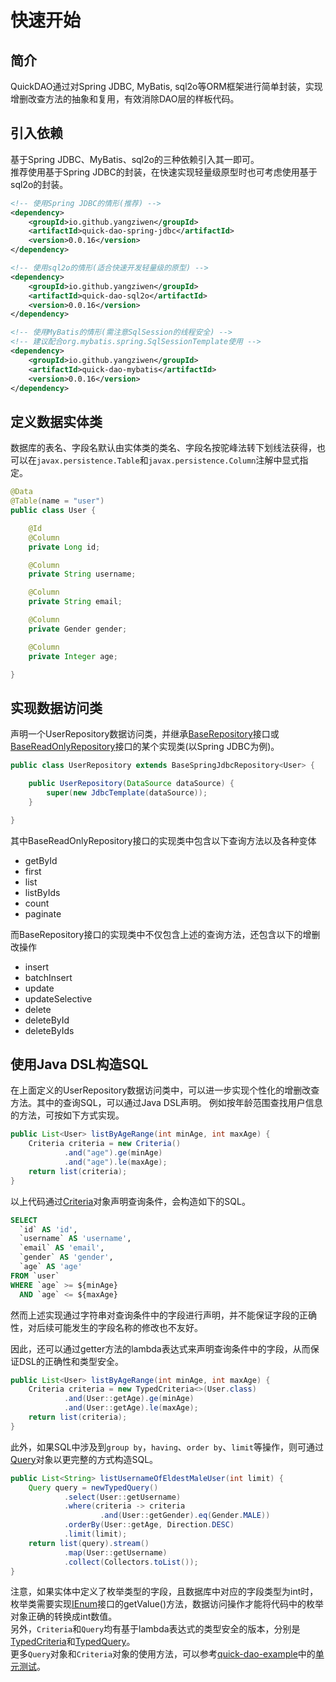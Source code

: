 # 快速开始

## 简介
QuickDAO通过对Spring JDBC, MyBatis, sql2o等ORM框架进行简单封装，实现增删改查方法的抽象和复用，有效消除DAO层的样板代码。

## 引入依赖
基于Spring JDBC、MyBatis、sql2o的三种依赖引入其一即可。
<br/>
推荐使用基于Spring JDBC的封装，在快速实现轻量级原型时也可考虑使用基于sql2o的封装。
```xml
<!-- 使用Spring JDBC的情形(推荐) -->
<dependency>
    <groupId>io.github.yangziwen</groupId>
    <artifactId>quick-dao-spring-jdbc</artifactId>
    <version>0.0.16</version>
</dependency>
```
```xml
<!-- 使用sql2o的情形(适合快速开发轻量级的原型) -->
<dependency>
    <groupId>io.github.yangziwen</groupId>
    <artifactId>quick-dao-sql2o</artifactId>
    <version>0.0.16</version>
</dependency>
```
```xml
<!-- 使用MyBatis的情形(需注意SqlSession的线程安全) -->
<!-- 建议配合org.mybatis.spring.SqlSessionTemplate使用 -->
<dependency>
    <groupId>io.github.yangziwen</groupId>
    <artifactId>quick-dao-mybatis</artifactId>
    <version>0.0.16</version>
</dependency>
```

## 定义数据实体类
数据库的表名、字段名默认由实体类的类名、字段名按驼峰法转下划线法获得，也可以在`javax.persistence.Table`和`javax.persistence.Column`注解中显式指定。
```java
@Data
@Table(name = "user")
public class User {

    @Id
    @Column
    private Long id;

    @Column
    private String username;

    @Column
    private String email;

    @Column
    private Gender gender;

    @Column
    private Integer age;

}
```

## 实现数据访问类
声明一个UserRepository数据访问类，并继承[BaseRepository](https://github.com/yangziwen/quick-dao/blob/master/quick-dao-core/src/main/java/io/github/yangziwen/quickdao/core/BaseRepository.java)接口或[BaseReadOnlyRepository](https://github.com/yangziwen/quick-dao/blob/master/quick-dao-core/src/main/java/io/github/yangziwen/quickdao/core/BaseReadOnlyRepository.java)接口的某个实现类(以Spring JDBC为例)。
```java
public class UserRepository extends BaseSpringJdbcRepository<User> {

    public UserRepository(DataSource dataSource) {
        super(new JdbcTemplate(dataSource));
    }

}
```

其中BaseReadOnlyRepository接口的实现类中包含以下查询方法以及各种变体
* getById
* first
* list
* listByIds
* count
* paginate

而BaseRepository接口的实现类中不仅包含上述的查询方法，还包含以下的增删改操作
* insert
* batchInsert
* update
* updateSelective
* delete
* deleteById
* deleteByIds

## 使用Java DSL构造SQL
在上面定义的UserRepository数据访问类中，可以进一步实现个性化的增删改查方法。其中的查询SQL，可以通过Java DSL声明。
例如按年龄范围查找用户信息的方法，可按如下方式实现。
```java
public List<User> listByAgeRange(int minAge, int maxAge) {
    Criteria criteria = new Criteria()
            .and("age").ge(minAge)
            .and("age").le(maxAge);
    return list(criteria);
}
```
以上代码通过[Criteria](https://github.com/yangziwen/quick-dao/blob/master/quick-dao-core/src/main/java/io/github/yangziwen/quickdao/core/Criteria.java)对象声明查询条件，会构造如下的SQL。
```sql
SELECT
  `id` AS 'id',
  `username` AS 'username',
  `email` AS 'email',
  `gender` AS 'gender',
  `age` AS 'age'
FROM `user`
WHERE `age` >= ${minAge}
  AND `age` <= ${maxAge}
```
然而上述实现通过字符串对查询条件中的字段进行声明，并不能保证字段的正确性，对后续可能发生的字段名称的修改也不友好。

因此，还可以通过getter方法的lambda表达式来声明查询条件中的字段，从而保证DSL的正确性和类型安全。
```java
public List<User> listByAgeRange(int minAge, int maxAge) {
    Criteria criteria = new TypedCriteria<>(User.class)
            .and(User::getAge).ge(minAge)
            .and(User::getAge).le(maxAge);
    return list(criteria);
}
```

此外，如果SQL中涉及到`group by`，`having`、`order by`、`limit`等操作，则可通过[Query](https://github.com/yangziwen/quick-dao/blob/master/quick-dao-core/src/main/java/io/github/yangziwen/quickdao/core/Query.java)对象以更完整的方式构造SQL。
```java
public List<String> listUsernameOfEldestMaleUser(int limit) {
    Query query = newTypedQuery()
            .select(User::getUsername)
            .where(criteria -> criteria
                    .and(User::getGender).eq(Gender.MALE))
            .orderBy(User::getAge, Direction.DESC)
            .limit(limit);
    return list(query).stream()
            .map(User::getUsername)
            .collect(Collectors.toList());
}
```
注意，如果实体中定义了枚举类型的字段，且数据库中对应的字段类型为int时，枚举类需要实现[IEnum](https://github.com/yangziwen/quick-dao/blob/master/quick-dao-core/src/main/java/io/github/yangziwen/quickdao/core/IEnum.java)接口的getValue()方法，数据访问操作才能将代码中的枚举对象正确的转换成int数值。<br/>
另外，`Criteria`和`Query`均有基于lambda表达式的类型安全的版本，分别是[TypedCriteria](https://github.com/yangziwen/quick-dao/blob/master/quick-dao-core/src/main/java/io/github/yangziwen/quickdao/core/TypedQuery.java)和[TypedQuery](https://github.com/yangziwen/quick-dao/blob/master/quick-dao-core/src/main/java/io/github/yangziwen/quickdao/core/TypedQuery.java)。<br/>
更多`Query`对象和`Criteria`对象的使用方法，可以参考[quick-dao-example](https://github.com/yangziwen/quick-dao/tree/master/quick-dao-example)中的[单元测试](https://github.com/yangziwen/quick-dao/tree/master/quick-dao-example/src/test/java/io/github/yangziwen/quickdao/example/repository/base)。